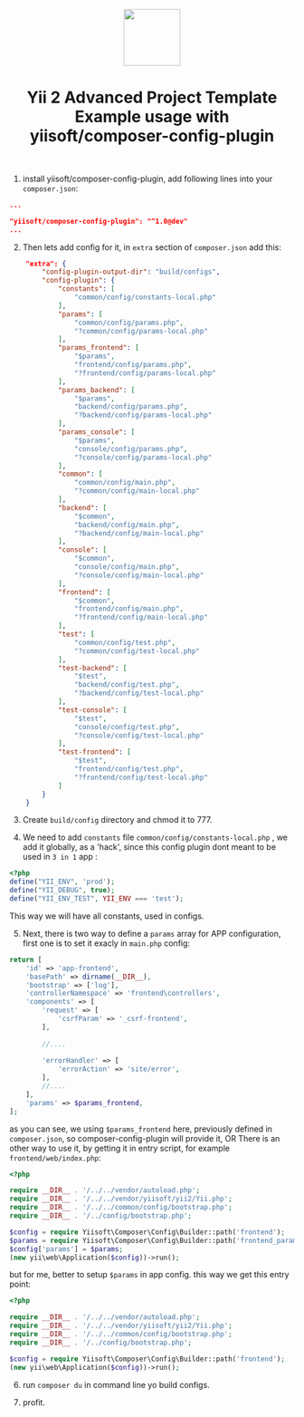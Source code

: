 <p align="center">
    <a href="https://github.com/yiisoft" target="_blank">
        <img src="https://avatars0.githubusercontent.com/u/993323" height="100px">
    </a>
    <h1 align="center">Yii 2 Advanced Project Template Example usage with yiisoft/composer-config-plugin</h1>
    <br>
</p>

1. install yiisoft/composer-config-plugin, add following lines into your `composer.json`:
```json
...

"yiisoft/composer-config-plugin": "^1.0@dev"
...
```

2. Then lets add config for it, in `extra` section of `composer.json` add this:
```json
    "extra": {
        "config-plugin-output-dir": "build/configs",
        "config-plugin": {
            "constants": [
                "common/config/constants-local.php"
            ],
            "params": [
                "common/config/params.php",
                "?common/config/params-local.php"
            ],
            "params_frontend": [
                "$params",
                "frontend/config/params.php",
                "?frontend/config/params-local.php"
            ],
            "params_backend": [
                "$params",
                "backend/config/params.php",
                "?backend/config/params-local.php"
            ],
            "params_console": [
                "$params",
                "console/config/params.php",
                "?console/config/params-local.php"
            ],
            "common": [
                "common/config/main.php",
                "?common/config/main-local.php"
            ],
            "backend": [
                "$common",
                "backend/config/main.php",
                "?backend/config/main-local.php"
            ],
            "console": [
                "$common",
                "console/config/main.php",
                "?console/config/main-local.php"
            ],
            "frontend": [
                "$common",
                "frontend/config/main.php",
                "?frontend/config/main-local.php"
            ],
            "test": [
                "common/config/test.php",
                "?common/config/test-local.php"
            ],
            "test-backend": [
                "$test",
                "backend/config/test.php",
                "?backend/config/test-local.php"
            ],
            "test-console": [
                "$test",
                "console/config/test.php",
                "?console/config/test-local.php"
            ],
            "test-frontend": [
                "$test",
                "frontend/config/test.php",
                "?frontend/config/test-local.php"
            ]
        }
    }

``` 
3. Create `build/config` directory and chmod it to 777.

4. We need to add `constants` file `common/config/constants-local.php` , we add it globally, as a 'hack', since this config plugin dont meant to be used in `3 in 1` app :
```php
<?php
define("YII_ENV", 'prod');
define("YII_DEBUG", true);
define("YII_ENV_TEST", YII_ENV === 'test');

```
This way we will have all constants, used in configs. 



5. Next, there is two way to define a `params` array for APP configuration, first one is to set it exacly in `main.php` config:

```php
return [
    'id' => 'app-frontend',
    'basePath' => dirname(__DIR__),
    'bootstrap' => ['log'],
    'controllerNamespace' => 'frontend\controllers',
    'components' => [
        'request' => [
            'csrfParam' => '_csrf-frontend',
        ],
       
        //....
       
        'errorHandler' => [
            'errorAction' => 'site/error',
        ],
        //....
    ],
    'params' => $params_frontend,
];

```
as you can see, we using `$params_frontend` here, previously defined in `composer.json`, so composer-config-plugin will provide it, OR
There is an other way to use it, by getting it in entry script, for example `frontend/web/index.php`:

```php
<?php

require __DIR__ . '/../../vendor/autoload.php';
require __DIR__ . '/../../vendor/yiisoft/yii2/Yii.php';
require __DIR__ . '/../../common/config/bootstrap.php';
require __DIR__ . '/../config/bootstrap.php';

$config = require Yiisoft\Composer\Config\Builder::path('frontend');
$params = require Yiisoft\Composer\Config\Builder::path('frontend_params');
$config['params'] = $params;
(new yii\web\Application($config))->run();

```

but for me, better to setup `$params` in app config. this way we get this entry point:
```php
<?php

require __DIR__ . '/../../vendor/autoload.php';
require __DIR__ . '/../../vendor/yiisoft/yii2/Yii.php';
require __DIR__ . '/../../common/config/bootstrap.php';
require __DIR__ . '/../config/bootstrap.php';

$config = require Yiisoft\Composer\Config\Builder::path('frontend');
(new yii\web\Application($config))->run();

```

6. run `composer du` in command line yo build configs. 

7. profit.
